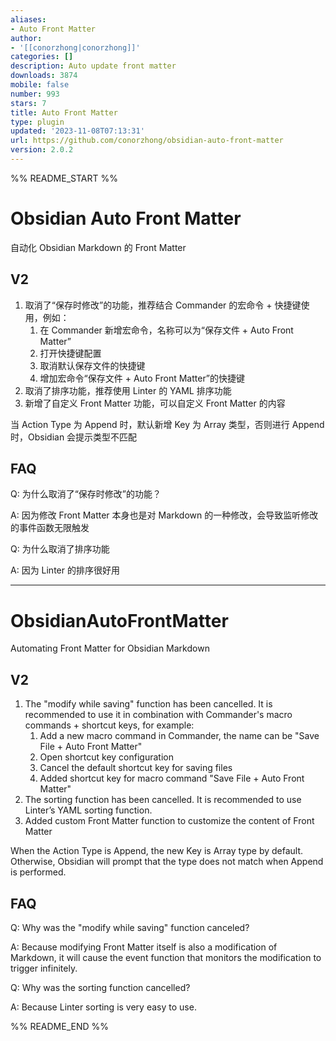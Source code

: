 ```yaml
---
aliases:
- Auto Front Matter
author:
- '[[conorzhong|conorzhong]]'
categories: []
description: Auto update front matter
downloads: 3874
mobile: false
number: 993
stars: 7
title: Auto Front Matter
type: plugin
updated: '2023-11-08T07:13:31'
url: https://github.com/conorzhong/obsidian-auto-front-matter
version: 2.0.2
---
```


%% README_START %%

# Obsidian Auto Front Matter

自动化 Obsidian Markdown 的 Front Matter

## V2

1. 取消了“保存时修改”的功能，推荐结合 Commander 的宏命令 + 快捷键使用，例如：
   1. 在 Commander 新增宏命令，名称可以为“保存文件 + Auto Front Matter”
   1. 打开快捷键配置
   1. 取消默认保存文件的快捷键
   1. 增加宏命令“保存文件 + Auto Front Matter”的快捷键
1. 取消了排序功能，推荐使用 Linter 的 YAML 排序功能
1. 新增了自定义 Front Matter 功能，可以自定义 Front Matter 的内容

当 Action Type 为 Append 时，默认新增 Key 为 Array 类型，否则进行 Append 时，Obsidian 会提示类型不匹配

## FAQ

Q: 为什么取消了“保存时修改”的功能？

A: 因为修改 Front Matter 本身也是对 Markdown 的一种修改，会导致监听修改的事件函数无限触发

Q: 为什么取消了排序功能

A: 因为 Linter 的排序很好用

---

# ObsidianAutoFrontMatter

Automating Front Matter for Obsidian Markdown

## V2

1. The "modify while saving" function has been cancelled. It is recommended to use it in combination with Commander's macro commands + shortcut keys, for example:
   1. Add a new macro command in Commander, the name can be "Save File + Auto Front Matter"
   1. Open shortcut key configuration
   1. Cancel the default shortcut key for saving files
   1. Added shortcut key for macro command "Save File + Auto Front Matter"
1. The sorting function has been cancelled. It is recommended to use Linter’s YAML sorting function.
1. Added custom Front Matter function to customize the content of Front Matter

When the Action Type is Append, the new Key is Array type by default. Otherwise, Obsidian will prompt that the type does not match when Append is performed.

## FAQ

Q: Why was the "modify while saving" function canceled?

A: Because modifying Front Matter itself is also a modification of Markdown, it will cause the event function that monitors the modification to trigger infinitely.

Q: Why was the sorting function cancelled?

A: Because Linter sorting is very easy to use.


%% README_END %%